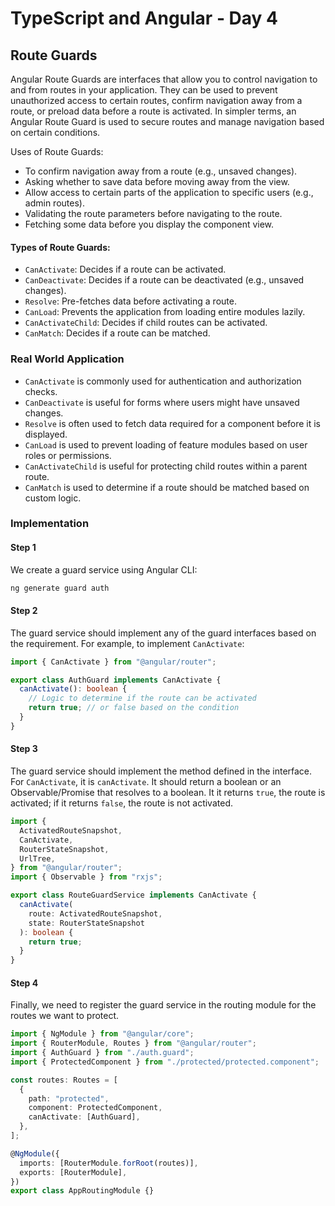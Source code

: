# TypeScript and Angular - Day 4

## Route Guards

Angular Route Guards are interfaces that allow you to control navigation to and from routes in your application. They can be used to prevent unauthorized access to certain routes, confirm navigation away from a route, or preload data before a route is activated.
In simpler terms, an Angular Route Guard is used to secure routes and manage navigation based on certain conditions.

Uses of Route Guards:

- To confirm navigation away from a route (e.g., unsaved changes).
- Asking whether to save data before moving away from the view.
- Allow access to certain parts of the application to specific users (e.g., admin routes).
- Validating the route parameters before navigating to the route.
- Fetching some data before you display the component view.

#### Types of Route Guards:

- `CanActivate`: Decides if a route can be activated.
- `CanDeactivate`: Decides if a route can be deactivated (e.g., unsaved changes).
- `Resolve`: Pre-fetches data before activating a route.
- `CanLoad`: Prevents the application from loading entire modules lazily.
- `CanActivateChild`: Decides if child routes can be activated.
- `CanMatch`: Decides if a route can be matched.

### Real World Application

- `CanActivate` is commonly used for authentication and authorization checks.
- `CanDeactivate` is useful for forms where users might have unsaved changes.
- `Resolve` is often used to fetch data required for a component before it is displayed.
- `CanLoad` is used to prevent loading of feature modules based on user roles or permissions.
- `CanActivateChild` is useful for protecting child routes within a parent route.
- `CanMatch` is used to determine if a route should be matched based on custom logic.

### Implementation

#### Step 1

We create a guard service using Angular CLI:

```bash
ng generate guard auth
```

#### Step 2

The guard service should implement any of the guard interfaces based on the requirement. For example, to implement `CanActivate`:

```typescript
import { CanActivate } from "@angular/router";

export class AuthGuard implements CanActivate {
  canActivate(): boolean {
    // Logic to determine if the route can be activated
    return true; // or false based on the condition
  }
}
```

#### Step 3

The guard service should implement the method defined in the interface. For `CanActivate`, it is `canActivate`. It should return a boolean or an Observable/Promise that resolves to a boolean. It it returns `true`, the route is activated; if it returns `false`, the route is not activated.

```typescript
import {
  ActivatedRouteSnapshot,
  CanActivate,
  RouterStateSnapshot,
  UrlTree,
} from "@angular/router";
import { Observable } from "rxjs";

export class RouteGuardService implements CanActivate {
  canActivate(
    route: ActivatedRouteSnapshot,
    state: RouterStateSnapshot
  ): boolean {
    return true;
  }
}
```

#### Step 4

Finally, we need to register the guard service in the routing module for the routes we want to protect.

```typescript
import { NgModule } from "@angular/core";
import { RouterModule, Routes } from "@angular/router";
import { AuthGuard } from "./auth.guard";
import { ProtectedComponent } from "./protected/protected.component";

const routes: Routes = [
  {
    path: "protected",
    component: ProtectedComponent,
    canActivate: [AuthGuard],
  },
];

@NgModule({
  imports: [RouterModule.forRoot(routes)],
  exports: [RouterModule],
})
export class AppRoutingModule {}
```
